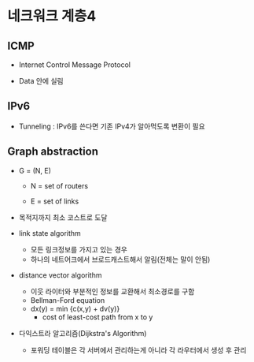 # 네크워크 계층4

## ICMP

- Internet Control Message Protocol

- Data 안에 실림

## IPv6

- Tunneling : IPv6를 쓴다면 기존 IPv4가 알아먹도록 변환이 필요

## Graph abstraction

- G = (N, E)
  
  - N = set of routers
  
  - E = set of links

- 목적지까지 최소 코스트로 도달

- link state algorithm
  
  - 모든 링크정보를 가지고 있는 경우
  - 하나의 네트어크에서 브로드캐스트해서 알림(전체는 말이 안됨)

- distance vector algorithm
  
  - 이웃 라이터와 부분적인 정보를 교환해서 최소경로를 구함
  - Bellman-Ford equation
  - dx(y) = min {c(x,y) + dv(y)}
    - cost of least-cost path from x to y

- 다익스트라 알고리즘(Dijkstra's Algorithm)
  
  - 포워딩 테이블은 각 서버에서 관리하는게 아니라 각 라우터에서 생성 후 관리
